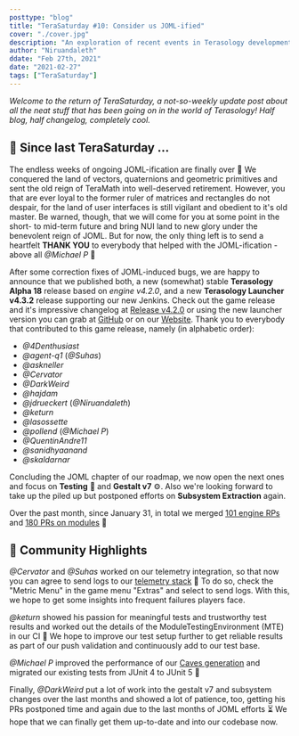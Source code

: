 ```yaml
---
posttype: "blog"
title: "TeraSaturday #10: Consider us JOML-ified"
cover: "./cover.jpg"
description: "An exploration of recent events in Terasology development."
author: "Niruandaleth"
ddate: "Feb 27th, 2021"
date: "2021-02-27"
tags: ["TeraSaturday"]
---
```


_Welcome to the return of TeraSaturday, a not-so-weekly update post about all the neat stuff that has been going on in
the world of Terasology! Half blog, half changelog, completely cool._

## 📰 Since last TeraSaturday ...

The endless weeks of ongoing JOML-ification are finally over 🎉
We conquered the land of vectors, quaternions and geometric primitives and sent the old reign of TeraMath into well-deserved retirement.
However, you that are ever loyal to the former ruler of matrices and rectangles do not despair, for the land of user interfaces is still vigilant and obedient to it's old master.
Be warned, though, that we will come for you at some point in the short- to mid-term future and bring NUI land to new glory under the benevolent reign of JOML.
But for now, the only thing left is to send a heartfelt **THANK YOU** to everybody that helped with the JOML-ification - above all _@Michael P_ 💚

After some correction fixes of JOML-induced bugs, we are happy to announce that we published both, a new (somewhat) stable **Terasology Alpha 18** release based on _engine v4.2.0_, and a new **Terasology Launcher v4.3.2** release supporting our new Jenkins.
Check out the game release and it's impressive changelog at [Release v4.2.0](https://github.com/MovingBlocks/Terasology/releases/tag/v4.2.0) or using the new launcher version you can grab at [GitHub](https://github.com/MovingBlocks/TerasologyLauncher/releases/tag/v4.3.2) or on our [Website](https://terasology.org/download.html).
Thank you to everybody that contributed to this game release, namely (in alphabetic order):

- _@4Denthusiast_
- _@agent-q1_ (_@Suhas_)
- _@askneller_
- _@Cervator_
- _@DarkWeird_
- _@hajdam_
- _@jdrueckert_ (_@Niruandaleth_)
- _@keturn_
- _@lasossette_
- _@pollend_ (_@Michael P_)
- _@QuentinAndre11_
- _@sanidhyaanand_
- _@skaldarnar_

Concluding the JOML chapter of our roadmap, we now open the next ones and focus on **Testing** 🧪 and **Gestalt v7** ⚙️.
Also we're looking forward to take up the piled up but postponed efforts on **Subsystem Extraction** again.

Over the past month, since January 31, in total we merged [101 engine RPs](https://github.com/search?q=org:MovingBlocks+type:pr+merged:2021-01-31..2021-02-27) and [180 PRs on modules](https://github.com/search?q=org:Terasology+type:pr+merged:2021-01-31..2021-02-27) 💪

## 🎀️ Community Highlights

_@Cervator_ and _@Suhas_ worked on our telemetry integration, so that now you can agree to send logs to our [telemetry stack](https://telemetry.terasology.com) 📝
To do so, check the "Metric Menu" in the game menu "Extras" and select to send logs. With this, we hope to get some insights into frequent failures players face.

_@keturn_ showed his passion for meaningful tests and trustworthy test results and worked out the details of the ModuleTestingEnvironment (MTE) in our CI 🔧
We hope to improve our test setup further to get reliable results as part of our push validation and continuously add to our test base.

_@Michael P_ improved the performance of our [Caves generation](https://github.com/Terasology/Caves/pull/16) and migrated our existing tests from JUnit 4 to JUnit 5 🐢

Finally, _@DarkWeird_ put a lot of work into the gestalt v7 and subsystem changes over the last months and showed a lot of patience, too, getting his PRs postponed time and again due to the last months of JOML efforts ⏳
We hope that we can finally get them up-to-date and into our codebase now.
